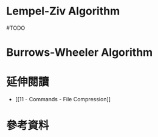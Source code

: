 # Lempel-Ziv Algorithm

#TODO 

# Burrows-Wheeler Algorithm

# 延伸閱讀

- [[11 - Commands - File Compression]]

# 參考資料